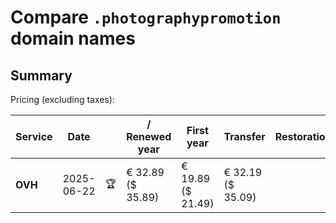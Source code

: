 # Compare `.photographypromotion` domain names

## Summary

Pricing (excluding taxes):

| Service | Date |  | / Renewed year | First year | Transfer | Restoration |
|--|--|--|--|--|--|--|
| **OVH** | 2025-06-22 | 🏆 | € 32.89<br>($ 35.89) | € 19.89<br>($ 21.49) | € 32.19<br>($ 35.09) |  |
